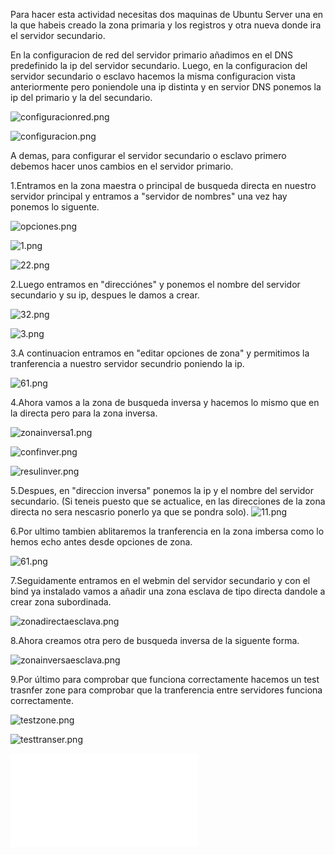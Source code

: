 Para hacer esta actividad necesitas dos maquinas de Ubuntu Server una en la que habeis creado la zona primaria y los registros 
y otra nueva donde ira el servidor secundario.

En la configuracion de red del servidor primario añadimos en el DNS predefinido la ip del servidor secundario. Luego, en la configuracion del servidor secundario o esclavo hacemos la misma configuracion vista anteriormente pero poniendole una ip distinta y en servior DNS ponemos la ip del primario y la del secundario.

![configuracionred.png](./imagenes/configuracionred.PNG)

![configuracion.png](./imagenes/configuracion.PNG)

A demas, para configurar el servidor secundario o esclavo primero debemos hacer unos cambios en el servidor primario.

1.Entramos en la zona maestra o principal de busqueda directa en nuestro servidor principal y entramos a "servidor de nombres"
una vez hay ponemos lo siguente.

![opciones.png](./imagenes/31.png)

![1.png](./imagenes/1.png)

![22.png](./imagenes/22.png)

2.Luego entramos en "direcciónes" y ponemos el nombre del servidor secundario y su ip,
despues le damos a crear.

![32.png](./imagenes/32.png)

![3.png](./imagenes/3.png)

3.A continuacion entramos en "editar opciones de zona" y permitimos la tranferencia
a nuestro servidor secundrio poniendo la ip.

![61.png](./imagenes/61.png)

4.Ahora vamos a la zona de busqueda inversa y hacemos lo mismo que en la directa pero para la zona inversa.

![zonainversa1.png](./imagenes/zonainversa1.png)

![confinver.png](./imagenes/confinver.png)

![resulinver.png](./imagenes/resulinver.png)


5.Despues, en "direccion inversa" ponemos la ip y el nombre del servidor secundario. (Si teneis puesto que se actualice, en las direcciones de la zona directa no sera nescasrio ponerlo ya que se pondra solo).
![11.png](./imagenes/11.png)

6.Por ultimo tambien ablitaremos la tranferencia en la zona imbersa como lo hemos echo antes desde opciones de zona.

![61.png](./imagenes/61.png)

7.Seguidamente entramos en el webmin del servidor secundario y con el bind ya instalado vamos a añadir una zona esclava de tipo directa dandole a crear zona subordinada.

![zonadirectaesclava.png](./imagenes/zonadirectaesclava.png)

8.Ahora creamos otra pero de busqueda inversa de la siguente forma.

![zonainversaesclava.png](./imagenes/zonainversaesclava.png)

9.Por último para comprobar que funciona correctamente hacemos un test trasnfer zone para comprobar que la tranferencia entre servidores funciona correctamente.

![testzone.png](./imagenes/testzonetransferç1.png)

![testtranser.png](./imagenes/testtranser.png)

![volver al inicio](README.md)

